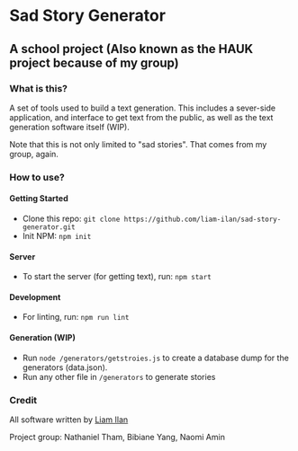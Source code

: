 # Sad Story Generator
## A school project (Also known as the HAUK project because of my group)

### What is this?
A set of tools used to build a text generation. This includes a sever-side application, and interface to get text from the public, as well as the text generation software itself (WIP).

Note that this is not only limited to "sad stories". That comes from my group, again.

### How to use?

#### Getting Started
- Clone this repo: `git clone https://github.com/liam-ilan/sad-story-generator.git`
- Init NPM: `npm init`

#### Server
- To start the server (for getting text), run: `npm start`

#### Development
- For linting, run: `npm run lint`

#### Generation (WIP)
- Run `node /generators/getstroies.js` to create a database dump for the generators (data.json).
- Run any other file in `/generators` to generate stories

### Credit
All software written by [Liam Ilan](https://liamilan.surge.sh)

Project group: Nathaniel Tham, Bibiane Yang, Naomi Amin